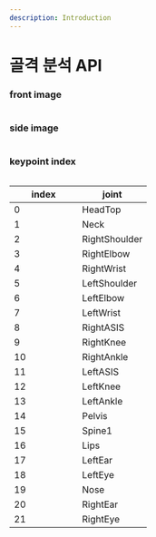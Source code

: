 ```yaml
---
description: Introduction
---
```


# 골격 분석 API

### front image

<figure><img src="../.gitbook/assets/forig.jpg" alt=""><figcaption></figcaption></figure>

### side image

<figure><img src="../.gitbook/assets/sorig.jpg" alt=""><figcaption></figcaption></figure>

### keypoint index

<figure><img src="../.gitbook/assets/index.png" alt=""><figcaption></figcaption></figure>

<table><thead><tr><th width="104">index</th><th>joint</th></tr></thead><tbody><tr><td>0</td><td>HeadTop</td></tr><tr><td>1</td><td>Neck</td></tr><tr><td>2</td><td>RightShoulder</td></tr><tr><td>3</td><td>RightElbow</td></tr><tr><td>4</td><td>RightWrist</td></tr><tr><td>5</td><td>LeftShoulder</td></tr><tr><td>6</td><td>LeftElbow</td></tr><tr><td>7</td><td>LeftWrist</td></tr><tr><td>8</td><td>RightASIS</td></tr><tr><td>9</td><td>RightKnee</td></tr><tr><td>10</td><td>RightAnkle</td></tr><tr><td>11</td><td>LeftASIS</td></tr><tr><td>12</td><td>LeftKnee</td></tr><tr><td>13</td><td>LeftAnkle</td></tr><tr><td>14</td><td>Pelvis</td></tr><tr><td>15</td><td>Spine1</td></tr><tr><td>16</td><td>Lips</td></tr><tr><td>17</td><td>LeftEar</td></tr><tr><td>18</td><td>LeftEye</td></tr><tr><td>19</td><td>Nose</td></tr><tr><td>20</td><td>RightEar</td></tr><tr><td>21</td><td>RightEye</td></tr></tbody></table>
